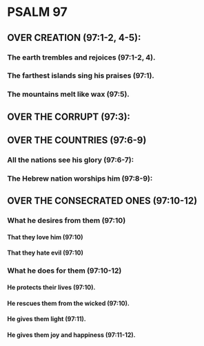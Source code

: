 ---
---
# PSALM 97 
## OVER CREATION (97:1-2, 4-5): 
###  The earth trembles and rejoices (97:1-2, 4). 
###  The farthest islands sing his praises (97:1). 
###  The mountains melt like wax (97:5). 
## OVER THE CORRUPT (97:3): 
## OVER THE COUNTRIES (97:6-9) 
###  All the nations see his glory (97:6-7): 
###  The Hebrew nation worships him (97:8-9): 
## OVER THE CONSECRATED ONES (97:10-12) 
###  What he desires from them (97:10) 
####  That they love him (97:10) 
####  That they hate evil (97:10) 
###  What he does for them (97:10-12) 
####  He protects their lives (97:10). 
####  He rescues them from the wicked (97:10). 
####  He gives them light (97:11). 
####  He gives them joy and happiness (97:11-12). 
